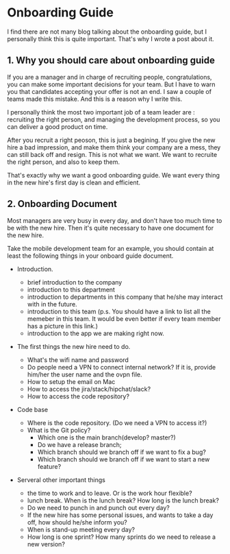 # Onboarding Guide
I find there are not many blog talking about the onboarding guide, but I personally think this is quite important. That's why I wrote a post about it.

## 1. Why you should care about onboarding guide
If you are a manager and in charge of recruiting people, congratulations, you can make some important decisions for your team. But I have to warn you that candidates accepting your offer is not an end. I saw a couple of teams made this mistake. And this is a reason why I write this.

I personally think the most two important job of a team leader are : recruiting the right person, and managing the development process, so you can deliver a good product on time.

After you recruit a right peoson, this is just a begining. If you give the new hire a bad impression, and make them think your company are a mess, they can still back off and resign. This is not what we want. We want to recruite the right person, and also to keep them.

That's exactly why we want a good onboarding guide. We want every thing in the new hire's first day is clean and efficient.


## 2. Onboarding Document
Most managers are very busy in every day, and don't have too much time to be with the new hire. Then it's quite necessary to have one document for the new hire.  

Take the mobile development team for an example, you should contain at least the following things in your onboard guide document.
* Introduction.
    * brief introduction to the company
    * introduction to this department
    * introduction to departments in this company that he/she may interact with in the future.
    * introduction to this team (p.s. You should have a link to list all the memeber in this team. It would be even better if every team member has a picture in this link.)
    * introduction to the app we are making right now.
    
* The first things the new hire need to do.
    * What's the wifi name and password
    * Do people need a VPN to connect internal network? If it is, provide him/her the user name and the ovpn file.
    * How to setup the email on Mac
    * How to access the jira/stack/hipchat/slack?
    * How to access the code repository?
    
* Code base
    * Where is the code repository. (Do we need a VPN to access it?)
    * What is the Git policy?
        * Which one is the main branch(develop? master?)
        * Do we have a release branch;
        * Which branch should we branch off if we want to fix a bug?
        * Which branch should we branch off if we want to start a new feature?
    
    
* Serveral other important things
    * the time to work and to leave.  Or is the work hour flexible?
    * lunch break. When is the lunch break? How long is the lunch break?
    * Do we need to punch in and punch out every day?
    * If the new hire has some personal issues, and wants to take a day off, how should he/she inform you?
    * When is stand-up meeting every day?
    * How long is one sprint? How many sprints do we need to release a new version?
